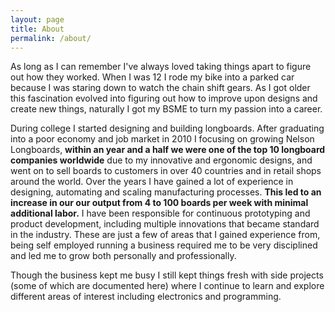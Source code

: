 ```yaml
---
layout: page
title: About
permalink: /about/
---
```


As long as I can remember I've always loved taking things apart to figure out how they worked.  When I was 12 I rode my bike into a parked car because I was staring down to watch the chain shift gears. As I got older this fascination evolved into figuring out how to improve upon designs and create new things, naturally I got my BSME to turn my passion into a career.

During college I started designing and building longboards. After graduating into a poor economy and job market in 2010 I focusing on growing Nelson Longboards, **within an year and a half we were one of the top 10 longboard companies worldwide** due to my innovative and ergonomic designs, and went on to sell boards to customers in over 40 countries and in retail shops around the world.  Over the years I have gained a lot of experience in designing, automating and scaling manufacturing processes. **This led to an increase in our our output from 4 to 100 boards per week with minimal additional labor.** I have been responsible for continuous prototyping and product development, including multiple innovations that became standard in the industry. These are just a few of areas that I gained experience from, being self employed running a business required me to be very disciplined and led me to grow both personally and professionally.

Though the business kept me busy I still kept things fresh with side projects (some of which are documented here) where I continue to learn and explore different areas of interest including electronics and programming.
